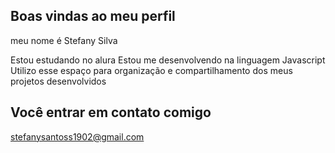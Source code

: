 ## Boas vindas ao meu perfil

meu nome é Stefany Silva

Estou estudando no alura
Estou me desenvolvendo na linguagem Javascript
Utilizo esse espaço para organização e compartilhamento dos meus projetos desenvolvidos

## Você entrar em contato comigo

stefanysantoss1902@gmail.com
